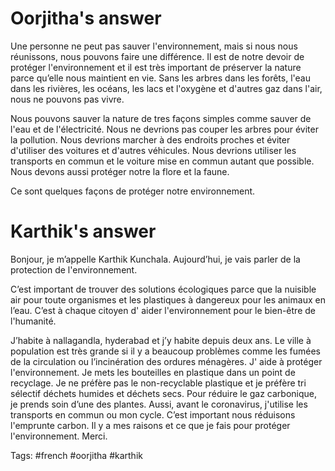 # Oorjitha's answer

Une personne ne peut pas sauver l'environnement, mais si nous nous réunissons, nous pouvons faire une différence. Il est de notre devoir de protéger l'environnement et il est très important de préserver la nature parce qu’elle nous maintient en vie. Sans les arbres dans les forêts, l'eau dans les rivières, les océans, les lacs et l'oxygène et d'autres gaz dans l'air, nous ne pouvons pas vivre.

Nous pouvons sauver la nature de tres façons simples comme sauver de l'eau et de l'électricité. Nous ne devrions pas couper les arbres pour éviter la pollution. Nous devrions marcher à des endroits proches et éviter d'utiliser des voitures et d'autres véhicules. Nous devrions utiliser les transports en commun et le voiture mise en commun autant que possible. Nous devons aussi protéger notre la flore et la faune.

Ce sont quelques façons de protéger notre environnement.

# Karthik's answer
Bonjour, je m’appelle Karthik Kunchala. Aujourd’hui, je vais parler de la protection de l'environnement.

C’est important de trouver des solutions écologiques parce que la nuisible air pour toute organismes et les plastiques à dangereux pour les animaux en l’eau. C’est à chaque citoyen d' aider l'environnement pour le bien-être de l'humanité.

J’habite à nallagandla, hyderabad et j’y habite depuis deux ans. Le ville à population est très grande si il y a beaucoup problèmes comme les fumées de la circulation ou l’incinération des ordures ménagères. J' aide à protéger l'environnement. Je mets les bouteilles en plastique dans un point de recyclage. Je ne préfère pas le non-recyclable plastique et je préfère tri sélectif déchets humides et déchets secs. Pour réduire le gaz carbonique, je prends soin d’une des plantes. Aussi, avant le coronavirus, j'utilise les transports en commun ou mon cycle. C’est important nous réduisons l'emprunte carbon. Il y a mes raisons et ce que je fais pour protéger l'environnement. Merci.

Tags: #french #oorjitha #karthik